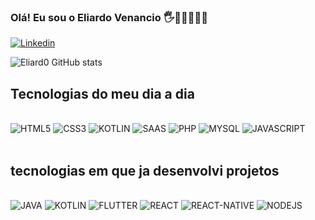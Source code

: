 ### Olá! Eu sou o Eliardo Venancio 🖐️🤙🤖🚀🚀🚀

[![Linkedin](https://img.shields.io/badge/LinkedIn-0077B5?style=for-the-badge&logo=linkedin&logoColor=white)](https://www.linkedin.com/in/eliardo-venancio-desenvolvedor/)

![Eliard0 GitHub stats](https://github-readme-stats.vercel.app/api?username=Eliard0&show_icons=true&theme=dracula)


## Tecnologias do meu dia a dia

<div style="display: inline_block"><br/>
    <img alt="HTML5"src="https://img.shields.io/badge/HTML5-E34F26?style=for-the-badge&logo=html5&logoColor=white" />
    <img alt="CSS3"src="https://img.shields.io/badge/CSS3-1572B6?style=for-the-badge&logo=css3&logoColor=white"/> 
    <img alt="KOTLIN"src="https://img.shields.io/badge/Kotlin-0095D5?&style=for-the-badge&logo=kotlin&logoColor=white"/>
    <img alt="SAAS"src="https://img.shields.io/badge/Sass-CC6699?style=for-the-badge&logo=sass&logoColor=white"/>
    <img alt="PHP"src="https://img.shields.io/badge/PHP-777BB4?style=for-the-badge&logo=php&logoColor=white"/>
    <img alt="MYSQL"src="https://img.shields.io/badge/MySQL-00000F?style=for-the-badge&logo=mysql&logoColor=white"/>
    <img alt="JAVASCRIPT"src="https://img.shields.io/badge/JavaScript-F7DF1E?style=for-the-badge&logo=javascript&logoColor=black"/>
    
</div><br/>

## tecnologias em que ja desenvolvi projetos
<div style="display: inline_block"><br/>
    <img alt="JAVA"src="https://img.shields.io/badge/Java-ED8B00?style=for-the-badge&logo=java&logoColor=white"/>
    <img alt="KOTLIN"src="https://img.shields.io/badge/Kotlin-0095D5?&style=for-the-badge&logo=kotlin&logoColor=white"/>
    <img alt="FLUTTER"src="https://img.shields.io/badge/Flutter-02569B?style=for-the-badge&logo=flutter&logoColor=white"/>
    <img alt="REACT"src="https://img.shields.io/badge/React-20232A?style=for-the-badge&logo=react&logoColor=61DAFB"/>
    <img alt="REACT-NATIVE"src="https://img.shields.io/badge/React_Native-20232A?style=for-the-badge&logo=react&logoColor=61DAFB"/>
    <img alt="NODEJS"src="https://img.shields.io/badge/Node.js-43853D?style=for-the-badge&logo=node.js&logoColor=white"/>
    
</div><br/>


